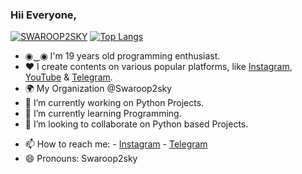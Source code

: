 ### Hii Everyone,
<!--
**S2Sofficial/S2sofficial** is a ✨ _special_ ✨ repository because its `README.md` (this file) appears on your GitHub profile.

Here are some ideas to get you started:-->
[![SWAROOP2SKY](https://github-readme-stats.vercel.app/api?username=s2sofficial&title_color=33f719&icon_color=fff957&text_color=ffffff&bg_color=000000&show_icons=true&hide_border=true)](https://gitHub.com/s2sofficial/github-readme-stats)
[![Top Langs](https://github-readme-stats.vercel.app/api/top-langs/?username=s2sofficial&layout=compact&title_color=33f720&text_color=000000&bg_color=46,000000,468262,137871,669491,b4d6d4&hide_border=true)](https://github.com/s2sofficial/github-readme-stats)

- ◉‿◉ I'm 19 years old programming enthusiast. 
- ♥️ I create contents on various popular platforms, like [Instagram](https://instagram.com/Swaroop2sky), [YouTube](https://youtube.com/c/Swaroop2sky) & [Telegram](https://t.me/Swaroop2sky). 
- 🌍 My Organization @Swaroop2sky
- 🔭 I’m currently working on Python Projects.
- 🌱 I’m currently learning Programming.
- 👯 I’m looking to collaborate on Python based Projects.
<!-- 🤔 I’m looking for help with ...
- 💬 Ask me about ...-->
- 📫 How to reach me: - [Instagram](https://instagram.com/Swaroop2sky)
                      - [Telegram](https://t.me/S2Sme)
- 😄 Pronouns: Swaroop2sky
<!-- ⚡ Fun fact: -->


